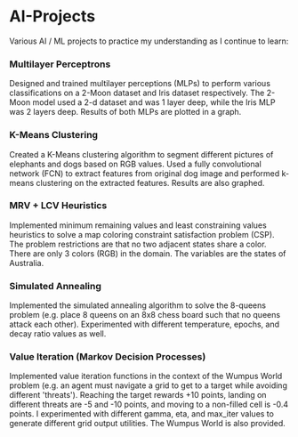 # AI-Projects
Various AI / ML projects to practice my understanding as I continue to learn:

### Multilayer Perceptrons
Designed and trained multilayer perceptions (MLPs) to perform various classifications on a 2-Moon dataset and Iris dataset respectively. The 2-Moon model used a 2-d dataset and was 1 layer deep, while the Iris MLP was 2 layers deep. Results of both MLPs are plotted in a graph. 

### K-Means Clustering
Created a K-Means clustering algorithm to segment different pictures of elephants and dogs based on RGB values. Used a fully convolutional network (FCN) to extract features from original dog image and performed k-means clustering on the extracted features. Results are also graphed. 

### MRV + LCV Heuristics
Implemented minimum remaining values and least constraining values heuristics to solve a map coloring constraint satisfaction problem (CSP). The problem restrictions are that no two adjacent states share a color. There are only 3 colors (RGB) in the domain. The variables are the states of Australia.

### Simulated Annealing
Implemented the simulated annealing algorithm to solve the 8-queens problem (e.g. place 8 queens on an 8x8 chess board such that no queens attack each other). Experimented with different temperature, epochs, and decay ratio values as well.

### Value Iteration (Markov Decision Processes)
Implemented value iteration functions in the context of the Wumpus World problem (e.g. an agent must navigate a grid to get to a target while avoiding different 'threats'). Reaching the target rewards +10 points, landing on different threats are -5 and -10 points, and moving to a non-filled cell is -0.4 points. I experimented with different gamma, eta, and max_iter values to generate different grid output utilities. The Wumpus World is also provided. 
